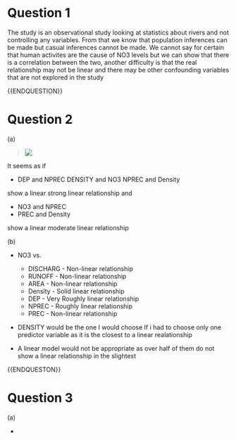 # Question 1

The study is an observational study looking at statistics about rivers and not controlling any variables. From that we know that population inferences can be made but casual inferences cannot be made. We cannot say for certain that human activites are the cause of NO3 levels but we can show that there is a correlation between the two, another difficulty is that the real relationship may not be linear and there may be other confounding variables that are not explored in the study

{{ENDQUESTION}}

# Question 2

(a)

> ![](https://lh7-rt.googleusercontent.com/docsz/AD_4nXcirXUXw6Vu-2z4b-6j4DxLa1rv-9zSc6mJqe5D3Y1iBgb_054nrO0nRO7Qh8u0bP6SQaLAxX0puKK3TFk6LZtRqd9fOXpxBaWQ3n90jVK_upkuoKdKnfVCQCziIgGplUy00LwX8g?key=Y0atQW0GXv1vnQpUimEG73Gv)
> 


It seems as if 
- DEP and NPREC 
  DENSITY and NO3
  NPREC and Density

show a linear strong linear relationship and 
  - NO3 and NPREC
  - PREC and Density
  
show a linear moderate linear relationship


(b)

- NO3 vs.
	- DISCHARG - Non-linear relationship
	- RUNOFF - Non-linear relationship
	- AREA - Non-linear relationship
	- Density - Solid linear relationship
	- DEP - Very Roughly linear relationship
	- NPREC - Roughly linear relationship
	- PREC - Non-linear relationship


- DENSITY would be the one I would choose If i had to choose only one predictor variable as it is the closest to a linear realationship
- A linear model would not be appropriate as over half of them do not show a linear relationship in the slightest

{{ENDQUESTON}}

# Question 3

(a)

- 